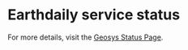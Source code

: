 



# Earthdaily service status

<div id="status-page"></div>

<script>
fetch("https://geosys.statuspage.io/")
  .then(response => response.text())
  .then(html => {
      document.getElementById("status-page").innerHTML = html;
  })
  .catch(error => console.error("Error loading status page:", error));
</script>

For more details, visit the [Geosys Status Page](https://geosys.statuspage.io/).

<script type="text/javascript" src="https://geosys-cfe.atlassian.net/s/d41d8cd98f00b204e9800998ecf8427e-T/xghl7j/b/0/c95134bc67d3a521bb3f4331beb9b804/_/download/batch/com.atlassian.jira.collector.plugin.jira-issue-collector-plugin:issuecollector/com.atlassian.jira.collector.plugin.jira-issue-collector-plugin:issuecollector.js?locale=en-US&collectorId=ea76eb65"></script>
